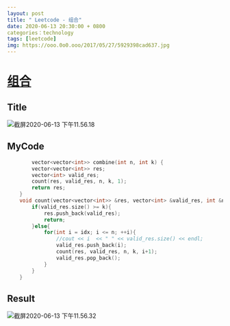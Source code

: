 ```yaml
---
layout: post
title: " Leetcode - 组合"
date: 2020-06-13 20:30:00 + 0800
categories：technology
tags: [leetcode]
img: https://ooo.0o0.ooo/2017/05/27/5929398cad637.jpg
---
```

# [组合](https://leetcode-cn.com/problems/combinations/)

## Title

![截屏2020-06-13 下午11.56.18](https://tva1.sinaimg.cn/large/007S8ZIlly1gfr3pq2x4tj30zo0ku75y.jpg)

## MyCode

```c++
		vector<vector<int>> combine(int n, int k) {
        vector<vector<int>> res;
        vector<int> valid_res;
        count(res, valid_res, n, k, 1);
        return res;
    }
    void count(vector<vector<int>> &res, vector<int> &valid_res, int &n, int &k, int idx){
        if(valid_res.size() >= k){
            res.push_back(valid_res);
            return;
        }else{
            for(int i = idx; i <= n; ++i){
                //cout << i  << " " << valid_res.size() << endl;
                valid_res.push_back(i);
                count(res, valid_res, n, k, i+1);
                valid_res.pop_back();
            }
        }
    }
```



## Result

![截屏2020-06-13 下午11.56.32](https://tva1.sinaimg.cn/large/007S8ZIlly1gfr3q0675mj30y40aet9v.jpg)